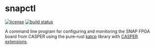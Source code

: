# snapctl

[![license](https://img.shields.io/badge/license-Apache--2.0_OR_MIT-blue?style=flat-square)](#license)
[![build status](https://img.shields.io/github/workflow/status/GReX-Telescope/snapctl/CI/main?style=flat-square&logo=github)](https://github.com/GReX-Telescope/snapctl/actions)

A command line program for configuring and monitoring the SNAP FPGA board from
CASPER using the pure-rust [katcp](https://github.com/GReX-Telescope/katcp)
library with [CASPER extensions](https://github.com/GReX-Telescope/katcp-casper).
